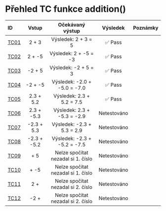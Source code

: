 <!-- Ikony ✅ Pass / ❌ Fail -->
# Přehled TC funkce addition()

|ID                        |Vstup       |Očekávaný výstup|Výsledek|Poznámky|
|:-------------------------|:----------:|:--------------:|:------:|:------:|
|[TC01](test_cases.md#id-případu-tc01)|2 + 3|Výsledek: 2 + 3 = 5|✅ Pass| |
|[TC02](test_cases.md#id-případu-tc02)|2 + -5|Výsledek: 2 + -5 = -3|✅ Pass| |
|[TC03](test_cases.md#id-případu-tc03)|-2 + 5|Výsledek: -2 + 5 = 3|✅ Pass| |
|[TC04](test_cases.md#id-případu-tc04)|-2 + -5|Výsledek: -2.0 + -5.0 = -7.0|✅ Pass| |
|[TC05](test_cases.md#id-případu-tc05)|2.3 + 5.2|Výsledek: 2.3 + 5.2 = 7.5|✅ Pass| |
|[TC06](test_cases.md#id-případu-tc06)|2.3 + -5.3|Výsledek: 2.3 + -5.3 = -2.9|Netestováno| |
|[TC07](test_cases.md#id-případu-tc07)|-2.3 + 5.3|Výsledek: -2.3 + 5.3 = 2.9|Netestováno| |
|[TC08](test_cases.md#id-případu-tc08)|-2.3 + -5.2|Výsledek: -2.3 + -5.2 = -7.5|Netestováno| |
|[TC09](test_cases.md#id-případu-tc09)| + 5|Nelze spočítat nezadal si 1. číslo|Netestováno| |
|[TC10](test_cases.md#id-případu-tc10)| + -5|Nelze spočítat nezadal si 1. číslo|Netestováno| |
|[TC11](test_cases.md#id-případu-tc11)|2 + |Nelze spočítat nezadal si 2. číslo|Netestováno| |
|[TC12](test_cases.md#id-případu-tc12)|-2 + |Nelze spočítat nezadal si 2. číslo|Netestováno| |